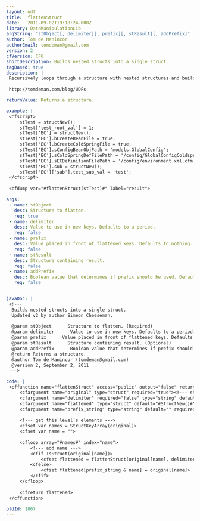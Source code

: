 ```yaml
---
layout: udf
title:  flattenStruct
date:   2011-09-02T19:18:24.000Z
library: DataManipulationLib
argString: "stObject[, delimiter][, prefix][, stResult][, addPrefix]"
author: Tom de Manincor
authorEmail: tomdeman@gmail.com
version: 2
cfVersion: CF6
shortDescription: Builds nested structs into a single struct.
tagBased: true
description: |
 Recursively loops through a structure with nested structures and builds nested keys and values into a single struct.
 
 http://tomdeman.com/blog/UDFs

returnValue: Returns a structure.

example: |
 <cfscript>
     stTest = structNew();
     stTest['test_root_val'] = 1;
     stTest['EC'] = structNew();
     stTest['EC'].bCreateBeanFile = true;
     stTest['EC'].bCreateColdSpringFile = true;
     stTest['EC'].sConfigBeanObjPath = 'models.GlobalConfig';
     stTest['EC'].sColdSpringDefFilePath = '/config/GlobalConfigColdspring.xml.cfm';
     stTest['EC'].sECDefinitionFilePath = '/config/environment.xml.cfm';
     stTest['EC'].sub = structNew();
     stTest['EC']['sub'].test_sub_val = 'test';
 </cfscript>
 
 <cfdump var="#flattenStruct(stTest)#" label="result">

args:
 - name: stObject
   desc: Structure to flatten.
   req: true
 - name: delimiter
   desc: Value to use in new keys. Defaults to a period.
   req: false
 - name: prefix
   desc: Value placed in front of flattened keys. Defaults to nothing.
   req: false
 - name: stResult
   desc: Structure containing result.
   req: false
 - name: addPrefix
   desc: Boolean value that determines if prefix should be used. Defaults to true.
   req: false


javaDoc: |
 <!---
  Builds nested structs into a single struct.
  Updated v2 by author Simeon Cheeseman.
  
  @param stObject      Structure to flatten. (Required)
  @param delimiter      Value to use in new keys. Defaults to a period. (Optional)
  @param prefix      Value placed in front of flattened keys. Defaults to nothing. (Optional)
  @param stResult      Structure containing result. (Optional)
  @param addPrefix      Boolean value that determines if prefix should be used. Defaults to true. (Optional)
  @return Returns a structure. 
  @author Tom de Manincor (tomdeman@gmail.com) 
  @version 2, September 2, 2011 
 --->

code: |
 <cffunction name="flattenStruct" access="public" output="false" returntype="struct">
     <cfargument name="original" type="struct" required="true"><!--- struct to flatten --->
     <cfargument name="delimiter" required="false" type="string" default="." />
     <cfargument name="flattened" type="struct" default="#StructNew()#" required="false"><!--- result struct, returned at the end --->
     <cfargument name="prefix_string" type="string" default="" required="false"><!--- used in the processing, stores the preceding struct names in the current branch, ends in a delimeter --->
     
     <!--- get this level's elements --->
     <cfset var names = StructKeyArray(original)>
     <cfset var name = "">
     
     <cfloop array="#names#" index="name">
         <!--- add name --->
         <cfif IsStruct(original[name])>
             <cfset flattened = flattenStruct(original[name], delimiter, flattened, prefix_string & name & delimiter)>
         <cfelse>
             <cfset flattened[prefix_string & name] = original[name]>
         </cfif>
     </cfloop>
     
     <cfreturn flattened>
 </cffunction>

oldId: 1867
---
```


